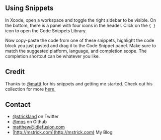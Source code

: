 ## Using Snippets

In Xcode, open a workspace and toggle the right sidebar to be visible. On the bottom, there is a panel with four icons in the header. Click on the `{ }` icon to open the Code Snippets Library.

Now copy-paste the code from one of these snippets, highlight the code block you just pasted and drag it to the Code Snippet panel. Make sure to match the suggested platform, language, and completion scope. The completion shortcut can be whatever you like.

## Credit

Thanks to [@mattt](https://github.com/mattt) for his snippets and getting me started.  Check out his collection for more [here.](https://github.com/mattt/Xcode-Snippets)

## Contact

* [@strickland](https://twitter.com/strickland) on Twitter
* [@mps](https://github.com/mps) on Github
* <a href="mailTo:matthew@idlefusion.com">matthew@idlefusion.com</a>
* [http://mstrick.com](http://mstrick.com) My Blog
